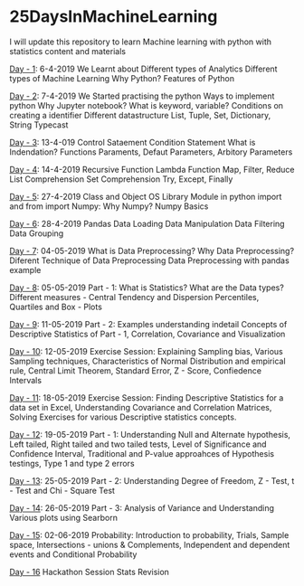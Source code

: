 # 25DaysInMachineLearning
I will update this repository to learn Machine learning with python with statistics content and materials


[Day - 1](https://github.com/nursnaaz/25DaysInMachineLearning/tree/master/01%20-%20Day%20-%201%20Analytics_Python): 6-4-2019
We Learnt about 
Different types of Analytics
Different types of Machine Learning
Why Python? Features of Python

[Day - 2](https://github.com/nursnaaz/25DaysInMachineLearning/tree/master/02%20-%20Day%20-%202-3-4-%20Python%20Basics): 7-4-2019
We Started practising the python
Ways to implement python
Why Jupyter notebook?
What is keyword, variable?
Conditions on creating a identifier
Different datastructure
List, Tuple, Set, Dictionary, String
Typecast

[Day - 3](https://github.com/nursnaaz/25DaysInMachineLearning/tree/master/02%20-%20Day%20-%202-3-4-%20Python%20Basics): 13-4-019
Control Sataement
Condition Statement
What is Indendation?
Functions
Paraments, Defaut Parameters, Arbitory Parameters

[Day - 4](https://github.com/nursnaaz/25DaysInMachineLearning/tree/master/02%20-%20Day%20-%202-3-4-%20Python%20Basics): 14-4-2019
Recursive Function
Lambda Function
Map, Filter, Reduce
List Comprehension
Set Comprehension
Try, Except, Finally

[Day - 5](https://github.com/nursnaaz/25DaysInMachineLearning/tree/master/05%20-%20Day%20-%205%20-%20Python%20-%20Numpy): 27-4-2019
Class and Object
OS Library
Module in python
import and from import
Numpy: Why Numpy?
Numpy Basics

[Day - 6](https://github.com/nursnaaz/25DaysInMachineLearning/tree/master/06%20-%20Day%20-%206%20-%20Pandas): 28-4-2019
Pandas
Data Loading
Data Manipulation
Data Filtering
Data Grouping

[Day - 7](https://github.com/nursnaaz/25DaysInMachineLearning/tree/master/07%20-%20Day%20-%207%20-%20Data%20Preprocessing): 04-05-2019
What is Data Preprocessing?
Why Data Preprocessing?
Diferent Technique of Data Preprocessing
Data Preprocessing with pandas example

[Day - 8](https://github.com/nursnaaz/25DaysInMachineLearning/tree/master/08%20-%20Day%20-%208%20-%20Descriptive%20Statistics): 05-05-2019
Part - 1:
What is Statistics?
What are the Data types?
Different measures - Central Tendency and Dispersion
Percentiles, Quartiles and Box - Plots

[Day - 9](https://github.com/nursnaaz/25DaysInMachineLearning/tree/master/09%20-%20Day%20-%209%20-%20Descriptive%20Statistics%202): 11-05-2019
Part - 2:
Examples understanding indetail Concepts of Descriptive Statistics of Part - 1,
Correlation, Covariance and Visualization

[Day - 10](https://github.com/nursnaaz/25DaysInMachineLearning/tree/master/10%20-%20Day%20-%2010%20-%20Descriptive%20Statistics%20%203): 12-05-2019
Exercise Session:
Explaining Sampling bias, Various Sampling techniques, Characteristics of Normal Distribution and empirical rule,
Central Limit Theorem,
Standard Error, Z - Score, Confiedence Intervals

[Day - 11](https://github.com/nursnaaz/25DaysInMachineLearning/tree/master/11%20-%20Day%20-%2011%20-%20Exercises%20on%20Descriptive%20Statistics): 18-05-2019
Exercise Session:
Finding Descriptive Statistics for a data set in Excel, Understanding Covariance and Correlation Matrices, Solving Exercises for various Descriptive statistics concepts.

[Day - 12](https://github.com/nursnaaz/25DaysInMachineLearning/tree/master/12%20-%20Day%20-%2012%20-%20Inferential%20Statistics%201): 19-05-2019
Part - 1:
Understanding Null and Alternate hypothesis, Left tailed, Right tailed and two tailed tests, Level of Significance and Confidence Interval, Traditional and P-value approahces of Hypothesis testings, Type 1 and type 2 errors

[Day - 13](https://github.com/nursnaaz/25DaysInMachineLearning/tree/master/13%20-%20Day%20-%2013%20-%20Inferential%20Statistics%202):
25-05-2019
Part - 2:
Understanding Degree of Freedom, Z - Test, t - Test and Chi - Square Test

[Day - 14](https://github.com/nursnaaz/25DaysInMachineLearning/tree/master/14%20-%20Day%20-%2014%20-%20Inferential%20Statistics%203):
26-05-2019
Part - 3:
Analysis of Variance and Understanding Various plots using Searborn

[Day - 15](https://github.com/nursnaaz/25DaysInMachineLearning/tree/master/15%20-%20Day%20-%2015%20-%20Probablity%20Theory):
02-06-2019
Probability:
Introduction to probability, Trials, Sample space, Intersections - unions & Complements, Independent and dependent events and Conditional Probability

[Day - 16](https://github.com/nursnaaz/25DaysInMachineLearning/tree/master/16%20-%20Day%20-%2016%20-%20Revision%20Class)
Hackathon Session 
Stats Revision
